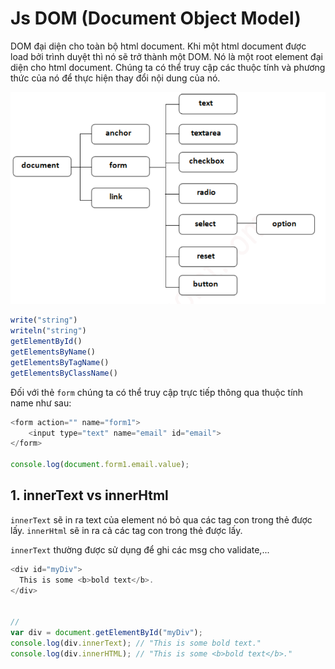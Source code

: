 # Js DOM (Document Object Model)
DOM đại diện cho toàn bộ html document. Khi một html document được load bởi trình duyệt thì nó sẽ trở thành một DOM. Nó là một root element đại diện cho html document. Chúng ta có thể truy cập các thuộc tính và phương thức của nó để thực hiện thay đổi nội dung của nó.

![ảnh](/js-dom/images/DOM.png)

```js
write("string")
writeln("string")
getElementById()
getElementsByName()
getElementsByTagName()
getElementsByClassName()
```

Đối với thẻ `form` chúng ta có thể truy cập trực tiếp thông qua thuộc tính name như sau:
```js
<form action="" name="form1">
    <input type="text" name="email" id="email">
</form>

console.log(document.form1.email.value);
```

## 1. innerText vs innerHtml
`innerText` sẽ in ra text của element nó bỏ qua các tag con trong thẻ được lấy. `innerHtml` sẽ in ra cả các tag con trong thẻ được lấy.

`innerText` thường được sử dụng để ghi các msg cho validate,...
```js
<div id="myDiv">
  This is some <b>bold text</b>.
</div>


//
var div = document.getElementById("myDiv");
console.log(div.innerText); // "This is some bold text."
console.log(div.innerHTML); // "This is some <b>bold text</b>."
```

